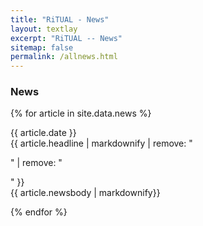 ```yaml
---
title: "RiTUAL - News"
layout: textlay
excerpt: "RiTUAL -- News"
sitemap: false
permalink: /allnews.html
---
```


<h3>News</h3>


{% for article in site.data.news %}

  {{ article.date }} <br> {{ article.headline | markdownify  | remove: "<p>" | remove: "</p>" }} <br>
  {{ article.newsbody | markdownify}}<br>

{% endfor %}
